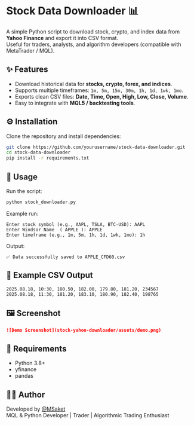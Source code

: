 
# Stock Data Downloader 📊

A simple Python script to download stock, crypto, and index data from **Yahoo Finance** and export it into CSV format.  
Useful for traders, analysts, and algorithm developers (compatible with MetaTrader / MQL).

## ✨ Features
- Download historical data for **stocks, crypto, forex, and indices**.
- Supports multiple timeframes: `1m, 5m, 15m, 30m, 1h, 1d, 1wk, 1mo`.
- Exports clean CSV files: **Date, Time, Open, High, Low, Close, Volume**.
- Easy to integrate with **MQL5 / backtesting tools**.

## ⚙️ Installation
Clone the repository and install dependencies:

```bash
git clone https://github.com/yourusername/stock-data-downloader.git
cd stock-data-downloader
pip install -r requirements.txt
```

## 🚀 Usage
Run the script:

```bash
python stock_downloader.py
```

Example run:
```
Enter stock symbol (e.g., AAPL, TSLA, BTC-USD): AAPL
Enter Windsor Name  ( APPLE ): APPLE
Enter timeframe (e.g., 1m, 5m, 1h, 1d, 1wk, 1mo): 1h
```

Output:
```
✅ Data successfully saved to APPLE_CFD60.csv
```

## 📂 Example CSV Output
```
2025.08.18, 10:30, 180.50, 182.00, 179.80, 181.20, 234567
2025.08.18, 11:30, 181.20, 183.10, 180.90, 182.40, 198765
```

## 🖼 Screenshot

```markdown
![Demo Screenshot](stock-yahoo-downloader/assets/demo.png)
```

## 📌 Requirements
- Python 3.8+
- yfinance
- pandas

## 👨‍💻 Author
Developed by [@MSaket](https://t.me/MSaket)  
MQL & Python Developer | Trader | Algorithmic Trading Enthusiast
